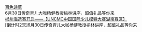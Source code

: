   
[百色诗草](http://www.dianyue.me/archives/997/dyx4mbjicv4dp94z/)  
[6月30日传奇育儿大咖杨健教授榆林讲座，超值礼品等你来](http://www.dianyue.me/archives/698/pzrhjmfggcenpx4y/)  
[郴州海选赛开启——【UNCMC中国国际少儿模特大赛湖南赛区】](http://www.dianyue.me/archives/006/6oii72i0gowm2jnt/)  
[[倒计时2天]6月30日传奇育儿大咖杨健教授榆林讲座，超值礼品等你来](http://www.dianyue.me/archives/702/nnxgxrnfyv7w21yo/)